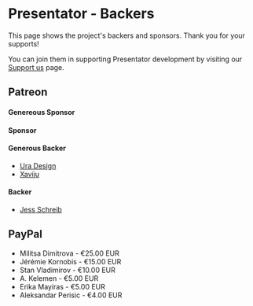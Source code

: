 Presentator - Backers
======================================================================

This page shows the project's backers and sponsors. Thank you for your supports!

You can join them in supporting Presentator development by visiting our [Support us](https://presentator.io/support-us) page.


## Patreon

#### Genereous Sponsor

#### Sponsor

#### Generous Backer
- [Ura Design](https://ura.design/)
- [Xaviju](https://xaviju.github.io/)

#### Backer
- [Jess Schreib](https://www.facebook.com/JanyalaIllustrations/)

## PayPal
- Militsa Dimitrova - €25.00 EUR
- Jérémie Kornobis - €15.00 EUR
- Stan Vladimirov - €10.00 EUR
- A. Kelemen - €5.00 EUR
- Erika Mayiras - €5.00 EUR
- Aleksandar Perisic - €4.00 EUR

